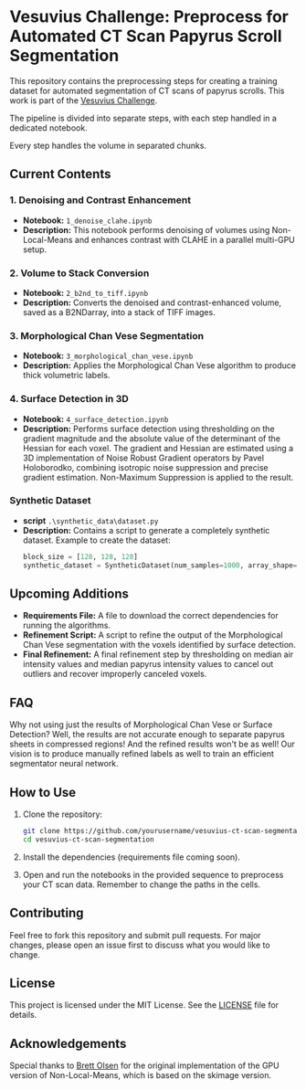 # Vesuvius Challenge: Preprocess for Automated CT Scan Papyrus Scroll Segmentation

This repository contains the preprocessing steps for creating a training dataset for automated segmentation of CT scans of papyrus scrolls. This work is part of the [Vesuvius Challenge](https://scrollprize.org/).

The pipeline is divided into separate steps, with each step handled in a dedicated notebook.

Every step handles the volume in separated chunks.

## Current Contents

### 1. Denoising and Contrast Enhancement
- **Notebook:** `1_denoise_clahe.ipynb`
- **Description:** This notebook performs denoising of volumes using Non-Local-Means and enhances contrast with CLAHE in a parallel multi-GPU setup.

### 2. Volume to Stack Conversion
- **Notebook:** `2_b2nd_to_tiff.ipynb`
- **Description:** Converts the denoised and contrast-enhanced volume, saved as a B2NDarray, into a stack of TIFF images.

### 3. Morphological Chan Vese Segmentation
- **Notebook:** `3_morphological_chan_vese.ipynb`
- **Description:** Applies the Morphological Chan Vese algorithm to produce thick volumetric labels.

### 4. Surface Detection in 3D
- **Notebook:** `4_surface_detection.ipynb`
- **Description:** Performs surface detection using thresholding on the gradient magnitude and the absolute value of the determinant of the Hessian for each voxel. The gradient and Hessian are estimated using a 3D implementation of Noise Robust Gradient operators by Pavel Holoborodko, combining isotropic noise suppression and precise gradient estimation. Non-Maximum Suppression is applied to the result.

### Synthetic Dataset
- **script** `.\synthetic_data\dataset.py`
- **Description:**  Contains a script to generate a completely synthetic dataset.
    Example to create the dataset:
    ```python
    block_size = [128, 128, 128]
    synthetic_dataset = SyntheticDataset(num_samples=1000, array_shape=tuple(block_size), transform=get_transforms(tuple(block_size)))
    ```

## Upcoming Additions

- **Requirements File:** A file to download the correct dependencies for running the algorithms.
- **Refinement Script:** A script to refine the output of the Morphological Chan Vese segmentation with the voxels identified by surface detection.
- **Final Refinement:** A final refinement step by thresholding on median air intensity values and median papyrus intensity values to cancel out outliers and recover improperly canceled voxels.

## FAQ
Why not using just the results of Morphological Chan Vese or Surface Detection? Well, the results are not accurate enough to separate papyrus sheets in compressed regions! And the refined results won't be as well! Our vision is to produce manually refined labels as well to train an efficient segmentator neural network.

## How to Use

1. Clone the repository:
    ```bash
    git clone https://github.com/yourusername/vesuvius-ct-scan-segmentation.git
    cd vesuvius-ct-scan-segmentation
    ```

2. Install the dependencies (requirements file coming soon).

3. Open and run the notebooks in the provided sequence to preprocess your CT scan data. Remember to change the paths in the cells.

## Contributing

Feel free to fork this repository and submit pull requests. For major changes, please open an issue first to discuss what you would like to change.

## License

This project is licensed under the MIT License. See the [LICENSE](LICENSE) file for details.

## Acknowledgements

Special thanks to [Brett Olsen](https://github.com/caethan) for the original implementation of the GPU version of Non-Local-Means, which is based on the skimage version.